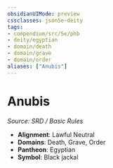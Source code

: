 ```yaml
---
obsidianUIMode: preview
cssclasses: json5e-deity
tags:
- compendium/src/5e/phb
- deity/egyptian
- domain/death
- domain/grave
- domain/order
aliases: ["Anubis"]
---
```

# Anubis
*Source: SRD / Basic Rules* 

- **Alignment**: Lawful Neutral
- **Domains**: Death, Grave, Order
- **Pantheon**: Egyptian
- **Symbol**: Black jackal